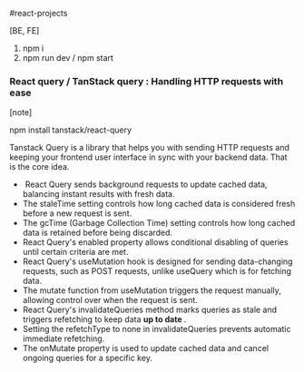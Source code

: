 #react-projects

[BE, FE]
1. npm i
2. npm run dev / npm start 

### React query / TanStack query : Handling HTTP requests with ease

[note]

npm install tanstack/react-query

Tanstack Query is a library that helps you with sending HTTP requests and keeping your frontend user interface in sync with your backend data. That is the core idea.

*  React Query sends background requests to update cached data, balancing instant results with fresh data.
* The staleTime setting controls how long cached data is considered fresh before a new request is sent.
* The gcTime (Garbage Collection Time) setting controls how long cached data is retained before being discarded.
* React Query's enabled property allows conditional disabling of queries until certain criteria are met.
* React Query's useMutation hook is designed for sending data-changing requests, such as POST requests, unlike useQuery which is for fetching data.
* The mutate function from useMutation triggers the request manually, allowing control over when the request is sent.
* React Query's invalidateQueries method marks queries as stale and triggers refetching to keep data <b> up to date </b>.
* Setting the refetchType to none in invalidateQueries prevents automatic immediate refetching.
* The onMutate property is used to update cached data and cancel ongoing queries for a specific key.
